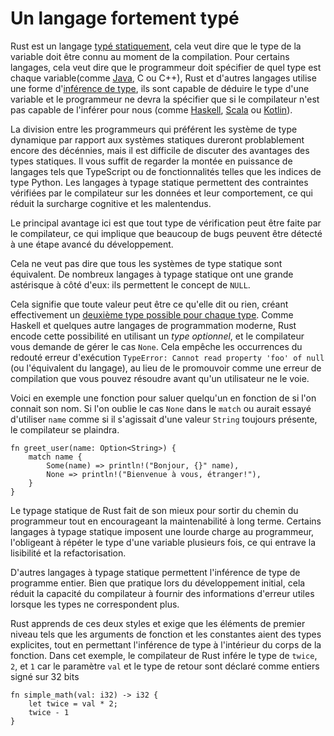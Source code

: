 # Un langage fortement typé

Rust est un langage [typé statiquement](), cela veut dire que le type de la variable doit être connu au moment de la compilation. Pour certains langages, cela veut dire que le programmeur doit spécifier de quel type est chaque variable(comme [Java](), C ou C++), Rust et d'autres langages utilise une forme d'[inférence de type](), ils sont capable de déduire le type d'une variable et le programmeur ne devra la spécifier que si le compilateur n'est pas capable de l'inférer pour nous (comme [Haskell](), [Scala]() ou [Kotlin]()).



La division entre les programmeurs qui préférent les système de type dynamique par rapport aux systèmes statiques dureront problablement encore des décénnies, mais il est difficile de discuter des avantages des types statiques. Il vous suffit de regarder la montée en puissance de langages tels que TypeScript ou de fonctionnalités telles que les indices de type Python. Les langages à typage statique permettent des contraintes vérifiées par le compilateur sur les données et leur comportement, ce qui réduit la surcharge cognitive et les malentendus.

Le principal avantage ici est que tout type de vérification peut être faite par le compilateur, ce qui implique que beaucoup de bugs peuvent être détecté à une étape avancé du développement.

Cela ne veut pas dire que tous les systèmes de type statique sont équivalent. De nombreux langages à typage statique ont une grande astérisque à côté d'eux: ils permettent le concept de `NULL`. 

Cela signifie que toute valeur peut être ce qu'elle dit ou rien, créant effectivement un [deuxième type possible pour chaque type](https://franklinchen.com/blog/2012/09/06/my-pittsburgh-ruby-talk-nil/). Comme Haskell et quelques autre langages de programmation moderne, Rust encode cette possibilité en utilisant un *type optionnel*, et le compilateur vous demande de gérer le cas `None`. Cela empêche les occurrences du redouté erreur d'exécution `TypeError: Cannot read property 'foo' of null` (ou l'équivalent du langage), au lieu de le promouvoir comme une erreur de compilation que vous pouvez résoudre avant qu'un utilisateur ne le voie.

Voici en exemple une fonction pour saluer quelqu'un en fonction de si l'on connait son nom. Si l'on oublie le cas `None` dans le `match` ou aurait essayé d'utiliser `name` comme si il s'agissait d'une valeur `String` toujours présente, le compilateur se plaindra.

```
fn greet_user(name: Option<String>) {
	match name {
		Some(name) => println!("Bonjour, {}" name),
		None => println!("Bienvenue à vous, étranger!"),
	}
}
```

Le typage statique de Rust fait de son mieux pour sortir du chemin du programmeur tout en encourageant la maintenabilité à long terme. Certains langages à typage statique imposent une lourde charge au programmeur, l'obligeant à répéter le type d'une variable plusieurs fois, ce qui entrave la lisibilité et la refactorisation.

D'autres langages à typage statique permettent l'inférence de type de programme entier. Bien que pratique lors du développement initial, cela réduit la capacité du compilateur à fournir des informations d'erreur utiles lorsque les types ne correspondent plus.

Rust apprends de ces deux styles et exige que les éléments de premier niveau tels que les arguments de fonction et les constantes aient des types explicites, tout en permettant l'inférence de type à l'intérieur du corps de la fonction. Dans cet exemple, le compilateur de Rust infére le type de `twice`, `2`, et `1` car le paramètre `val` et le type de retour sont déclaré comme entiers signé sur 32 bits

```
fn simple_math(val: i32) -> i32 {
	let twice = val * 2;
	twice - 1
}
```
